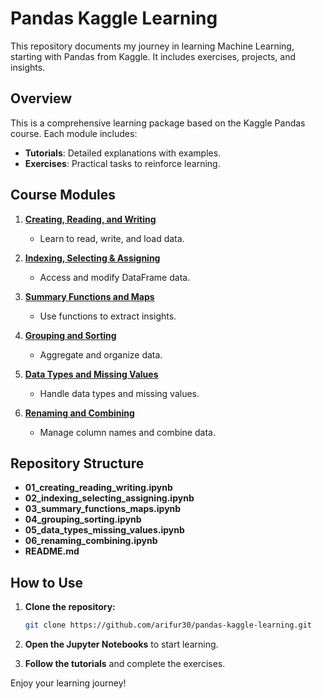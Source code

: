 # Pandas Kaggle Learning

This repository documents my journey in learning Machine Learning, starting with Pandas from Kaggle. It includes exercises, projects, and insights.

## Overview

This is a comprehensive learning package based on the Kaggle Pandas course. Each module includes:

- **Tutorials**: Detailed explanations with examples.
- **Exercises**: Practical tasks to reinforce learning.

## Course Modules

1. **[Creating, Reading, and Writing](https://github.com/arifur30/pandas-kaggle-learning/blob/main/exercise-creating-reading-and-writing.ipynb)**
   - Learn to read, write, and load data.

2. **[Indexing, Selecting & Assigning](https://github.com/arifur30/pandas-kaggle-learning/blob/main/exercise-indexing-selecting-assigning.ipynb)**
   - Access and modify DataFrame data.

3. **[Summary Functions and Maps](https://github.com/arifur30/pandas-kaggle-learning/blob/main/exercise-summary-functions-and-maps.ipynb)**
   - Use functions to extract insights.

4. **[Grouping and Sorting](https://github.com/arifur30/pandas-kaggle-learning/blob/main/exercise-grouping-and-sorting.ipynb)**
   - Aggregate and organize data.

5. **[Data Types and Missing Values](https://github.com/arifur30/pandas-kaggle-learning/blob/main/exercise-data-types-and-missing-values.ipynb)**
   - Handle data types and missing values.

6. **[Renaming and Combining](https://github.com/arifur30/pandas-kaggle-learning/blob/main/exercise-renaming-and-combining.ipynb)**
   - Manage column names and combine data.

## Repository Structure

- **01_creating_reading_writing.ipynb**
- **02_indexing_selecting_assigning.ipynb**
- **03_summary_functions_maps.ipynb**
- **04_grouping_sorting.ipynb**
- **05_data_types_missing_values.ipynb**
- **06_renaming_combining.ipynb**
- **README.md**

## How to Use

1. **Clone the repository:**
   ```bash
   git clone https://github.com/arifur30/pandas-kaggle-learning.git
   ```

2. **Open the Jupyter Notebooks** to start learning.

3. **Follow the tutorials** and complete the exercises.

Enjoy your learning journey!
```
